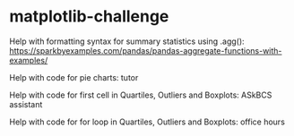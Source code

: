# matplotlib-challenge

Help with formatting syntax for summary statistics using .agg(): https://sparkbyexamples.com/pandas/pandas-aggregate-functions-with-examples/

Help with code for pie charts: tutor

Help with code for first cell in Quartiles, Outliers and Boxplots: ASkBCS assistant

Help with code for for loop in Quartiles, Outliers and Boxplots: office hours
